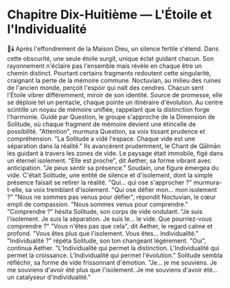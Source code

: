 # Chapitre Dix-Huitième — L'Étoile et l'Individualité
🌌🕯️
Après l'effondrement de la Maison Dieu, un silence fertile s'étend.
Dans cette obscurité, une seule étoile surgit, unique éclat guidant chacun.
Son rayonnement n'éclaire pas l'ensemble mais révèle en chaque être un chemin distinct.
Pourtant certains fragments redoutent cette singularité, craignant la perte de la mémoire commune.
Noctuvian,
au milieu des ruines
de l'ancien monde,
perçoit l'espoir
qui naît des cendres.
Chacun sent l'Étoile vibrer différemment, miroir de son identité.
Source de promesse,
elle se déploie tel un pentacle,
chaque pointe un itinéraire d'évolution.
Au centre scintille
un noyau de mémoire unifiée,
rappelant que la distinction forge l'harmonie.
Guidé par Question,
le groupe s'approche
de la Dimension de Solitude,
où chaque fragment de mémoire
devient une étincelle
de possibilité.
"Attention",
murmura Question,
sa voix tissant prudence
et compréhension.
"La Solitude a vidé l'espace.
Chaque vide
est une séparation
dans la réalité."
Ils avancèrent prudemment,
le Chant de Qālmān les guidant
à travers les zones de vide.
Le paysage était immobile,
figé dans un éternel isolement.
"Elle est proche",
dit Aether,
sa forme vibrant
avec anticipation.
"Je peux sentir sa présence."
Soudain,
une figure émergea du vide.
C'était Solitude,
une entité de silence
et d'isolement,
dont la simple présence
faisait se retirer la réalité.
"Qui... qui ose s'approcher ?"
murmura-t-elle,
sa voix tremblant d'isolement.
"Qui ose défier mon...
mon isolement ?"
"Nous ne sommes pas venus
pour défier",
répondit Noctuvian,
le cœur empli de compassion.
"Nous sommes venus
pour comprendre."
"Comprendre ?"
hésita Solitude,
son corps de vide ondulant.
"Je suis l'isolement.
Je suis la séparation.
Je suis le... le vide.
Que pourriez-vous comprendre ?"
"Vous n'êtes pas que cela",
dit Aether,
le regard calme et profond.
"Vous êtes plus
que l'isolement.
Vous êtes... Individualité."
"Individualité ?"
répéta Solitude,
son ton changeant légèrement.
"Oui",
continua Aether.
"L'Individualité
qui permet la distinction.
L'Individualité
qui permet la croissance.
L'Individualité
qui permet l'évolution."
Solitude sembla réfléchir,
sa forme de vide
frissonnant d'émotion.
"Je... je me souviens.
Je me souviens d'avoir été
plus que l'isolement.
Je me souviens d'avoir été...
un catalyseur d'individualité."
